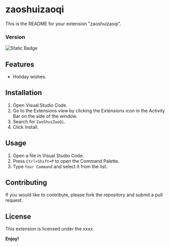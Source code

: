 # zaoshuizaoqi

This is the README for your extension "zaoshuizaoqi". 

<!-- ![](vsce package --baseContentUrl "git@github.com:dreamlixia/zaoshuizaoqi.git/blob/master" --baseImagesUrl "git@github.com:dreamlixia/zaoshuizaoqi.git/raw/master") -->

### Version

![Static Badge](https://img.shields.io/badge/sayHi-0.0.1-blue?labelColor=orange)

## Features

- Holiday wishes.

## Installation

1. Open Visual Studio Code.
2. Go to the Extensions view by clicking the Extensions icon in the Activity Bar on the side of the window.
3. Search for `ZaoShuiZaoQi`.
4. Click Install.

## Usage

1. Open a file in Visual Studio Code.
2. Press `Ctrl+Shift+P` to open the Command Palette.
3. Type `Your Command` and select it from the list.

## Contributing

If you would like to contribute, please fork the repository and submit a pull request.

## License
This extension is licensed under the xxxx.

**Enjoy!**